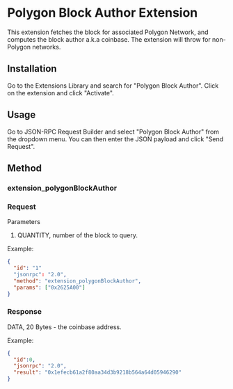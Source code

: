 # Polygon Block Author Extension

This extension fetches the block for associated Polygon Network, and computes the block author a.k.a coinbase. The extension will throw for non-Polygon networks.

## Installation

Go to the Extensions Library and search for "Polygon Block Author". Click on the extension and click "Activate".

## Usage

Go to JSON-RPC Request Builder and select "Polygon Block Author" from the dropdown menu. You can then enter the JSON payload and click "Send Request".

## Method

### **extension_polygonBlockAuthor**

### Request

Parameters

1. QUANTITY, number of the block to query.

Example:
```json
{
  "id": "1"
  "jsonrpc": "2.0",
  "method": "extension_polygonBlockAuthor",
  "params": ["0x2625A00"]
}
```

### Response

DATA, 20 Bytes - the coinbase address.

Example:
```json
{
  "id":0,
  "jsonrpc": "2.0",
  "result": "0x1efecb61a2f80aa34d3b9218b564a64d05946290"
}
```
